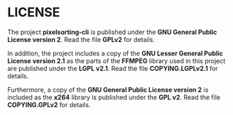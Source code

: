 # LICENSE

The project **pixelsorting-cli** is published under the **GNU General Public License version 2**. Read the file **GPLv2** for details.

In addition, the project includes a copy of the **GNU Lesser General Public License version 2.1** as the parts of the **FFMPEG** library used in this project are published under the **LGPL v2.1**. Read the file **COPYING.LGPLv2.1** for details. 

Furthermore, a copy of the **GNU General Public License version 2** is included as the **x264** library is published under the **GPL v2**. Read the file **COPYING.GPLv2** for details.
